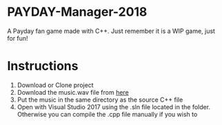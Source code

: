 # PAYDAY-Manager-2018
A Payday fan game made with C++. Just remember it is a WIP game, just for fun!

# Instructions
1. Download or Clone project
2. Download the music.wav file from [here](https://drive.google.com/file/d/1kHpBltVbFETK9OWzHc6ia_FY7zJVjFUI/view?usp=sharing)
3. Put the music in the same directory as the source C++ file
4. Open with Visual Studio 2017 using the .sln file located in the folder. Otherwise you can compile the .cpp file manually if you wish to
